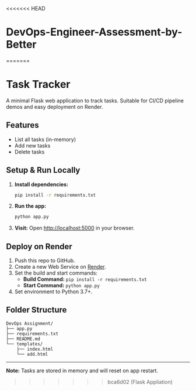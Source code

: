 <<<<<<< HEAD
# DevOps-Engineer-Assessment-by-Better
=======
# Task Tracker

A minimal Flask web application to track tasks. Suitable for CI/CD pipeline demos and easy deployment on Render.

## Features
- List all tasks (in-memory)
- Add new tasks
- Delete tasks

## Setup & Run Locally

1. **Install dependencies:**
   ```bash
   pip install -r requirements.txt
   ```
2. **Run the app:**
   ```bash
   python app.py
   ```
3. **Visit:**
   Open [http://localhost:5000](http://localhost:5000) in your browser.

## Deploy on Render
1. Push this repo to GitHub.
2. Create a new Web Service on [Render](https://render.com/).
3. Set the build and start commands:
   - **Build Command:** `pip install -r requirements.txt`
   - **Start Command:** `python app.py`
4. Set environment to Python 3.7+.

## Folder Structure
```
DevOps Assignment/
├── app.py
├── requirements.txt
├── README.md
└── templates/
    ├── index.html
    └── add.html
```

---

**Note:** Tasks are stored in memory and will reset on app restart. 
>>>>>>> bca6d02 (Flask Appliation)

